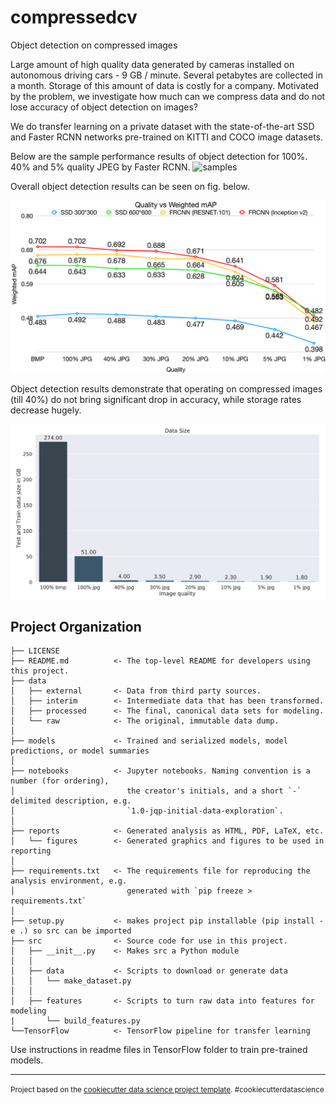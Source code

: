 compressedcv
==============================

Object detection on compressed images

Large amount of high quality data generated by cameras installed on autonomous driving cars - 9 GB / minute. Several petabytes are collected in a month. Storage of this amount of data is costly for a company. Motivated by the problem, we investigate how much can we compress data and do not lose accuracy of object detection on images?
 
We do transfer learning on a private dataset with the state-of-the-art SSD and Faster RCNN networks pre-trained on KITTI and COCO image datasets.

Below are the sample performance results of object detection for 100%. 40% and 5% quality JPEG by Faster RCNN.
![samples](reports/figures/collage.png)

Overall object detection results can be seen on fig. below.

![metrics](reports/figures/metrics.png)

Object detection results demonstrate that operating on compressed images (till 40%) do not bring significant drop in accuracy, 
while storage rates decrease hugely.

![data](reports/figures/data.JPG)



Project Organization
------------

    ├── LICENSE
    ├── README.md          <- The top-level README for developers using this project.
    ├── data
    │   ├── external       <- Data from third party sources.
    │   ├── interim        <- Intermediate data that has been transformed.
    │   ├── processed      <- The final, canonical data sets for modeling.
    │   └── raw            <- The original, immutable data dump.
    │
    ├── models             <- Trained and serialized models, model predictions, or model summaries
    │
    ├── notebooks          <- Jupyter notebooks. Naming convention is a number (for ordering),
    │                         the creator's initials, and a short `-` delimited description, e.g.
    │                         `1.0-jqp-initial-data-exploration`.
    │
    ├── reports            <- Generated analysis as HTML, PDF, LaTeX, etc.
    │   └── figures        <- Generated graphics and figures to be used in reporting
    │
    ├── requirements.txt   <- The requirements file for reproducing the analysis environment, e.g.
    │                         generated with `pip freeze > requirements.txt`
    │
    ├── setup.py           <- makes project pip installable (pip install -e .) so src can be imported
    ├── src                <- Source code for use in this project.
    │   ├── __init__.py    <- Makes src a Python module
    │   │
    │   ├── data           <- Scripts to download or generate data
    │   │   └── make_dataset.py
    │   │
    │   ├── features       <- Scripts to turn raw data into features for modeling
    |       └── build_features.py
    └──TensorFlow          <- TensorFlow pipeline for transfer learning

Use instructions in readme files in TensorFlow folder to train pre-trained models. 

--------

<p><small>Project based on the <a target="_blank" href="https://drivendata.github.io/cookiecutter-data-science/">cookiecutter data science project template</a>. #cookiecutterdatascience</small></p>
